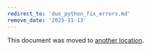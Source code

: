 ```yaml
---
redirect_to: 'duo_python_fix_errors.md'
remove_date: '2025-11-13'
---
```


<!-- markdownlint-disable -->

This document was moved to [another location](duo_python_fix_errors.md).

<!-- This redirect file can be deleted after <2025-11-13>. -->
<!-- Redirects that point to other docs in the same project expire in three months. -->
<!-- Redirects that point to docs in a different project or site (for example, link is not relative and starts with `https:`) expire in one year. -->
<!-- Before deletion, see: https://docs.gitlab.com/development/documentation/redirects -->
